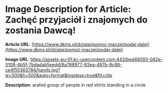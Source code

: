 # Image Description for Article: Zachęć przyjaciół i znajomych do zostania Dawcą!
**Article URL**: [https://www.dkms.pl/dzialaj/pomoz-inaczej/podaj-dalej](https://www.dkms.pl/dzialaj/pomoz-inaczej/podaj-dalej)

**Image URL**: https://assets-eu-01.kc-usercontent.com:443/bed48093-082e-0109-4b5f-7bdadab5eedd/8a788977-93ea-497b-9c88-ce4f55363784/hands.jpg?w=500&h=500&auto=format&lossless=true&fit=clip

**Description**: arafed group of people in red shirts standing in a circle
